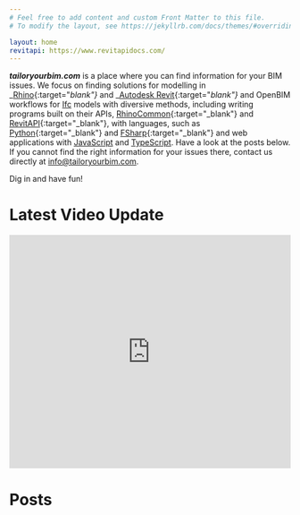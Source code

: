 ```yaml
---
# Feel free to add content and custom Front Matter to this file.
# To modify the layout, see https://jekyllrb.com/docs/themes/#overriding-theme-defaults

layout: home
revitapi: https://www.revitapidocs.com/
---
```


_**tailoryourbim.com**_ is a place where you can find information for your BIM issues. We focus on finding solutions for modelling in _[Rhino](http://rhino3d.com){:target="_blank"}_ and _[Autodesk Revit](https://www.autodesk.com/products/revit/overview){:target="_blank"}_ and OpenBIM workflows for [Ifc](https://www.buildingsmart.org/standards/bsi-standards/industry-foundation-classes/) models with diversive methods, including writing programs built on their APIs, [RhinoCommon](https://developer.rhino3d.com/api/RhinoCommon/html/R_Project_RhinoCommon.htm){:target="_blank"} and [RevitAPI](https://www.revitapidocs.com/){:target="_blank"}, with languages, such as  [Python](https://www.python.org/){:target="_blank"} and [FSharp](https://fsharp.org/){:target="_blank"} and web applications with [JavaScript](https://www.javascript.com/) and [TypeScript](https://www.typescriptlang.org/). Have a look at the posts below. If you cannot find the right information for your issues there, contact us directly at [info@tailoryourbim.com](mailto:info@tailoryourbim.com).  

<script src="/assets/signup/signup.js"></script>
<signup-component></signup-component>

Dig in and have fun!

# **Latest Video Update**

<section>
<iframe display="flex" width="100%" height="417" src="https://www.youtube.com/embed/HyP0Ugd0lpU?si=_cT1cvZ4VMDibLwm" title="YouTube video player" frameborder="0" allow="accelerometer; autoplay; clipboard-write; encrypted-media; gyroscope; picture-in-picture; web-share" allowfullscreen></iframe>
</section>
<p>
</p>

# **Posts**
